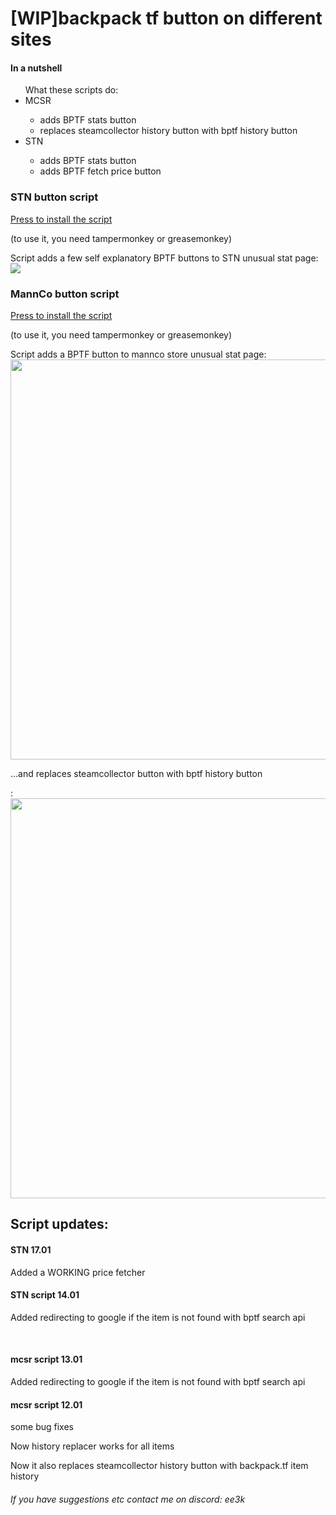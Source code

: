 <h1>[WIP]backpack tf button on different sites</h1>
<h4>In a nutshell</h4>
  <ul>What these scripts do: 
    <li>MCSR</li>
      <ul><li>adds BPTF stats button</li>
      <li>replaces steamcollector history button with bptf history button</li></ul>
    <li>STN</li>
      <ul><li>adds BPTF stats button</li>
        <li>adds BPTF fetch price button</li>
      </ul>
  </ul>
 
<h3>STN button script</h3>
<a href = 'https://github.com/yaboieeek/BPTF-button-on-different-sites/raw/refs/heads/main/buttonadderultimate.user.js'>Press to install the script</a>
<p>(to use it, you need tampermonkey or greasemonkey)</p>
Script adds a few self explanatory BPTF buttons to STN unusual stat page:
<img src = 'https://github.com/user-attachments/assets/17a9c5d5-c5a3-4c82-8f2d-39ff33197fc6'>
<h3>MannCo button script</h3>
<a href = 'https://github.com/yaboieeek/BPTF-button-on-different-sites/raw/refs/heads/main/buttonadderMANNCO.user.js'>Press to install the script</a>
<p>(to use it, you need tampermonkey or greasemonkey)</p>
Script adds a BPTF button to mannco store unusual stat page: 
<img src = 'https://imgur.com/vqxoJ1i.png' style = 'width: 40rem'>
<p>...and replaces steamcollector button with bptf history button</p>: 
<img src = 'https://imgur.com/36weB8J.png' style = 'width: 40rem'>

<h2>Script updates:</h2>
<h4>STN 17.01</h4>
<p>Added a WORKING price fetcher</p>
<h4>STN script 14.01</h4>
<p>Added redirecting to google if the item is not found with bptf search api</p>
<br>
<h4>mcsr script 13.01</h4>
<p>Added redirecting to google if the item is not found with bptf search api</p>
<h4>mcsr script 12.01</h4>
<p> some bug fixes</p>
<p>Now history replacer works for all items</p>
<p>Now it also replaces steamcollector history button with backpack.tf item history</p>


<h6>If you have suggestions etc contact me on discord: ee3k</h6>
